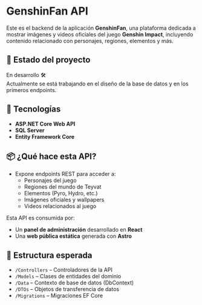 # GenshinFan API

Este es el backend de la aplicación **GenshinFan**, una plataforma dedicada a mostrar imágenes y videos oficiales del juego **Genshin Impact**, incluyendo contenido relacionado con personajes, regiones, elementos y más.

## 🚧 Estado del proyecto

En desarrollo 🛠️  
Actualmente se está trabajando en el diseño de la base de datos y en los primeros endpoints.

## 🔧 Tecnologías

- **ASP.NET Core Web API**
- **SQL Server**
- **Entity Framework Core**

## 📦 ¿Qué hace esta API?

- Expone endpoints REST para acceder a:
  - Personajes del juego
  - Regiones del mundo de Teyvat
  - Elementos (Pyro, Hydro, etc.)
  - Imágenes oficiales y wallpapers
  - Videos relacionados al juego

Esta API es consumida por:

- Un **panel de administración** desarrollado en **React**
- Una **web pública estática** generada con **Astro**



## 📁 Estructura esperada

- `/Controllers` – Controladores de la API
- `/Models` – Clases de entidades del dominio
- `/Data` – Contexto de base de datos (DbContext)
- `/DTOs` – Objetos de transferencia de datos
- `/Migrations` – Migraciones EF Core


